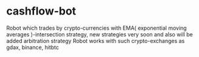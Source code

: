 # cashflow-bot
Robot which trades by crypto-currencies with EMA( exponential moving averages )-intersection strategy, new strategies very soon and also will be added arbitration strategy
Robot works with such crypto-exchanges as gdax, binance, hitbtc

